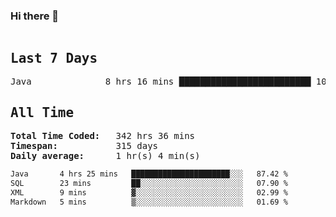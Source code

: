 ### Hi there 👋

<!--WakaTime-Start-->
<pre><h2>Last 7 Days</h2>Java              8 hrs 16 mins █████████████████████████ 100.00 %</br><h2>All Time</h2><strong>Total Time Coded:   </strong>342 hrs 36 mins</br><strong>Timespan:           </strong>315 days</br><strong>Daily average:      </strong>1 hr(s) 4 min(s)</pre>
<!--WakaTime-End-->

<!--START_SECTION:waka-->

```txt
Java       4 hrs 25 mins   ██████████████████████░░░   87.42 %
SQL        23 mins         ██░░░░░░░░░░░░░░░░░░░░░░░   07.90 %
XML        9 mins          ▓░░░░░░░░░░░░░░░░░░░░░░░░   02.99 %
Markdown   5 mins          ▒░░░░░░░░░░░░░░░░░░░░░░░░   01.69 %
```

<!--END_SECTION:waka-->

 <!-- waka-box start -->
 <!-- waka-box end -->
